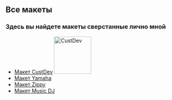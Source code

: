 <h2>Все макеты</h2>

<h3>Здесь вы найдете макеты сверстанные лично мной</h3>

<ul>
    <li>
        <a href="#">Макет CustDev</a>
        <img style="width: 100px; height: 100px" src="#" alt="CustDev">
    </li>
    <li><a href="#">Макет Yamaha</a></li>
    <li><a href="#">Макет Zippy</a></li>
    <li><a href="#">Макет Music DJ</a></li>
</ul>
